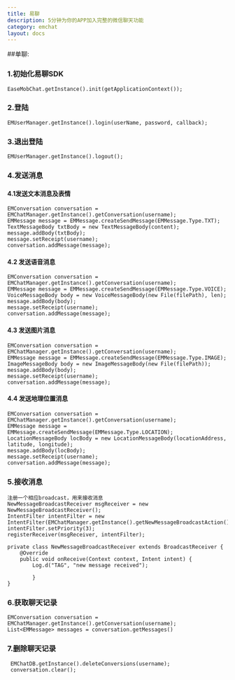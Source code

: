 ```yaml
---
title: 易聊
description: 5分钟为你的APP加入完整的微信聊天功能
category: emchat
layout: docs
---
```


##单聊:

### 1.初始化易聊SDK
	EaseMobChat.getInstance().init(getApplicationContext());

### 2.登陆
    EMUserManager.getInstance().login(userName, password, callback);

### 3.退出登陆
	EMUserManager.getInstance().logout();

### 4.发送消息
#### 4.1发送文本消息及表情 ####

	EMConversation conversation = EMChatManager.getInstance().getConversation(username);
 	EMMessage message = EMMessage.createSendMessage(EMMessage.Type.TXT);
    TextMessageBody txtBody = new TextMessageBody(content);
    message.addBody(txtBody);
	message.setReceipt(username);
	conversation.addMessage(message);


#### 4.2 发送语音消息 ####

	EMConversation conversation = EMChatManager.getInstance().getConversation(username);
	EMMessage message = EMMessage.createSendMessage(EMMessage.Type.VOICE);
	VoiceMessageBody body = new VoiceMessageBody(new File(filePath), len);
    message.addBody(body);
	message.setReceipt(username);
	conversation.addMessage(message);


#### 4.3 发送图片消息 ####

	EMConversation conversation = EMChatManager.getInstance().getConversation(username);
	EMMessage message = EMMessage.createSendMessage(EMMessage.Type.IMAGE);
	ImageMessageBody body = new ImageMessageBody(new File(filePath));
    message.addBody(body);
	message.setReceipt(username);
	conversation.addMessage(message);


#### 4.4 发送地理位置消息 ####

	EMConversation conversation = EMChatManager.getInstance().getConversation(username);
	EMMessage message = EMMessage.createSendMessage(EMMessage.Type.LOCATION);
    LocationMessageBody locBody = new LocationMessageBody(locationAddress, latitude, longitude);
    message.addBody(locBody);
	message.setReceipt(username);
    conversation.addMessage(message);

### 5.接收消息 ###
	注册一个相应broadcast，用来接收消息
	NewMessageBroadcastReceiver msgReceiver = new NewMessageBroadcastReceiver();
	IntentFilter intentFilter = new IntentFilter(EMChatManager.getInstance().getNewMessageBroadcastAction());
    intentFilter.setPriority(3);
    registerReceiver(msgReceiver, intentFilter);
	
	private class NewMessageBroadcastReceiver extends BroadcastReceiver {
        @Override
        public void onReceive(Context context, Intent intent) {
            Log.d("TAG", "new message received");
                    
            }
    }

### 6.获取聊天记录 ###
	EMConversation conversation = EMChatManager.getInstance().getConversation(username);
	List<EMMessage> messages = conversation.getMessages()

### 7.删除聊天记录 ###
	 EMChatDB.getInstance().deleteConversions(username);
     conversation.clear();

